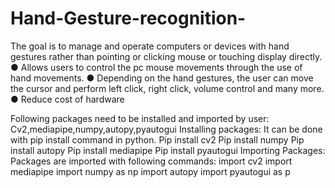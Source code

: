 # Hand-Gesture-recognition-
The goal is to manage and operate computers or devices with hand gestures rather
than pointing or clicking mouse or touching display directly.
● Allows users to control the pc mouse movements through the use of hand
movements.
● Depending on the hand gestures, the user can move the cursor and perform left
click, right click, volume control and many more.
● Reduce cost of hardware

Following packages need to be installed and imported by user:
Cv2,mediapipe,numpy,autopy,pyautogui
Installing packages:
It can be done with pip install command in python.
Pip install cv2
Pip install numpy
Pip install autopy
Pip install mediapipe
Pip install pyautogui
Importing Packages:
Packages are imported with following commands:
import cv2
import mediapipe
import numpy as np
import autopy
import pyautogui as p
